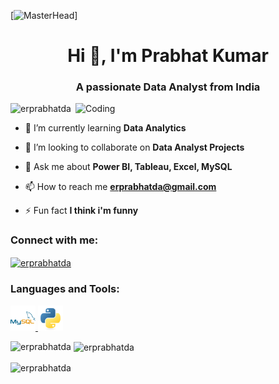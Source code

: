 [![MasterHead](https://media3.giphy.com/media/v1.Y2lkPTc5MGI3NjExdno0OHZqcDUyMmdpZDR5dzd3Nmxub2E5bGtyYnZkMGh4eDNiamcxZyZlcD12MV9pbnRlcm5hbF9naWZfYnlfaWQmY3Q9Zw/3oKIPEqDGUULpEU0aQ/giphy.gif)]

<h1 align="center">Hi 👋, I'm Prabhat Kumar</h1>
<h3 align="center">A passionate Data Analyst from India</h3>
<img align="right" alt="Coding" width="400" src="https://i.pinimg.com/originals/fc/71/63/fc71635c7f1b09ed30413f59bb749582.gif">
  

<p align="left"> <img src="https://komarev.com/ghpvc/?username=erprabhatda&label=Profile%20views&color=0e75b6&style=flat" alt="erprabhatda" /> </p>

- 🌱 I’m currently learning **Data Analytics**

- 👯 I’m looking to collaborate on **Data Analyst Projects**

- 💬 Ask me about **Power BI, Tableau, Excel, MySQL**

- 📫 How to reach me **erprabhatda@gmail.com**

- ⚡ Fun fact **I think i'm funny**

<h3 align="left">Connect with me:</h3>
<p align="left">
<a href="https://linkedin.com/in/erprabhatda" target="blank"><img align="center" src="https://raw.githubusercontent.com/rahuldkjain/github-profile-readme-generator/master/src/images/icons/Social/linked-in-alt.svg" alt="erprabhatda" height="30" width="40" /></a>
</p>

<h3 align="left">Languages and Tools:</h3>
<p align="left"> <a href="https://www.mysql.com/" target="_blank" rel="noreferrer"> <img src="https://raw.githubusercontent.com/devicons/devicon/master/icons/mysql/mysql-original-wordmark.svg" alt="mysql" width="40" height="40"/> </a> <a href="https://www.python.org" target="_blank" rel="noreferrer"> <img src="https://raw.githubusercontent.com/devicons/devicon/master/icons/python/python-original.svg" alt="python" width="40" height="40"/> </a> </p>

<p><img align="left" src="https://github-readme-stats.vercel.app/api/top-langs?username=erprabhatda&show_icons=true&locale=en&layout=compact" alt="erprabhatda" /></p>

<p>&nbsp;<img align="center" src="https://github-readme-stats.vercel.app/api?username=erprabhatda&show_icons=true&locale=en" alt="erprabhatda" /></p>

<p><img align="center" src="https://github-readme-streak-stats.herokuapp.com/?user=erprabhatda&" alt="erprabhatda" /></p>
